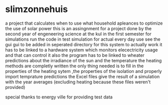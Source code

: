# slimzonnehuis
a project that calculates when to use what household apleances to optimize the use of solar power
this is an assingnment for a project done by the second year of engeneering science at the kul in the first semester
for simulations run the code in test simulation
for actual every day use see the gui
gui to be added in seperated directory
for this system to actually work it has to be linked to a hardware system which monitors elecectricity usage and that can control it 
also the program has to be linked to wheater predictions about the irradiance of the sun and the temperature
the heating methods are completly written the only thing needed is to fill in the properties of the heating sytem
,the properties of the isolation and properly import temprature predictions
the Excel files give the result of a simulation with the year averages (excluding heating because these files weren't provided)

special thanks to energy ville for providing test data
